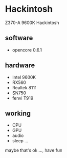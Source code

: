 # Hackintosh
Z370-A 9600K Hackintosh

## software 
  - opencore 0.6.1

## hardware
  - Intel 9600K
  - RX560
  - Realtek 8111
  - SN750
  - fenvi T919
  

## working 
  - CPU 
  - GPU
  - audio
  - sleep
  ...
  
  
  
maybe that's ok ..., have fun
